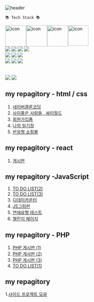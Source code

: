 ![header](https://capsule-render.vercel.app/api?type=waving&color=auto&height=300&section=header&text=HongDawww&fontSize=90&animation=fadeIn&fontAlignY=38&desc=&descAlignY=51&descAlign=62)




	📚 Tech Stack 📚

<div style="display: flex; align-items: flex-start;">
<img src="https://techstack-generator.vercel.app/js-icon.svg" alt="icon" width="67" height="67" />
<img src="https://techstack-generator.vercel.app/react-icon.svg" alt="icon" width="67" height="67" />
<img src="https://techstack-generator.vercel.app/redux-icon.svg" alt="icon" width="67" height="67" />
<img src="https://techstack-generator.vercel.app/ts-icon.svg" alt="icon" width="65" height="65" />
</div>
  
<div>
  <img src="https://img.shields.io/badge/html5-E34F26?style=for-the-badge&logo=html5&logoColor=white"> 
  <img src="https://img.shields.io/badge/css-1572B6?style=for-the-badge&logo=css3&logoColor=white">
  <img src="https://img.shields.io/badge/github-181717?style=for-the-badge&logo=github&logoColor=white">
  <img src="https://img.shields.io/badge/PHP-777BB4?style=for-the-badge&logo=php&logoColor=white">
</div>
<div>
  <img src="https://img.shields.io/badge/Figma-F24E1E?style=for-the-badge&logo=Figma&logoColor=white">
  <img src="https://img.shields.io/badge/Slack-4A154B?style=for-the-badge&logo=Slack&logoColor=white">
  <img src="https://img.shields.io/badge/Notion-000000?style=for-the-badge&logo=Slack&logoColor=black">
</div>
<div>
  <img src="https://img.shields.io/badge/VisualStudio-5C2D91?style=for-the-badge&logo=Slack&logoColor=white">
  <img src="https://img.shields.io/badge/javascript-F7DF1E?style=for-the-badge&logo=javascript&logoColor=black">
  <img src="https://img.shields.io/badge/mariaDB-003545?style=for-the-badge&logo=mariaDB&logoColor=white">
</div>
<br>
<br>
<div>
  <img src="https://github-readme-stats.vercel.app/api/top-langs/?username=HongDawww&layout=compact">
  <img src="https://github-readme-stats.vercel.app/api?username=HongDawww&show_icons=true">
</div>


## my repagitory - html / css
1. [네이버클론코딩](https://github.com/HongDawww/naiver.git)
2. [사이좋은 사람들 , 싸이월드](https://github.com/HongDawww/self-project.git)
3. [회원가입폼](https://github.com/HongDawww/self-project/tree/main/sign-in)
4. [나의 일기장](https://github.com/HongDawww/self-project/tree/main/my-diary)
5. [반응형 쇼핑몰](https://github.com/HongDawww/self-project/tree/main/my-shop)

## my repagitory - react
1. [게시판](https://github.com/HongDawww/class)


## my repagitory -JavaScript
1. [TO DO LIST(2)](https://hongdawww.github.io/todolist/JS_TODOLIST/html/index.html)
2. [TO DO LIST(3)](https://github.com/HongDawww/self-project/tree/main/todolist(3))
3. [디데이카운터](https://github.com/HongDawww/self-project/tree/main/D-Day-counter)
4. [JS그림판](https://github.com/HongDawww/SIDE-PROJECT-COLLECTION/tree/main/canvas)
5. [연애유형 테스트](https://12lovetypetest12.netlify.app)
6. [챌린지 페이지](https://hongdawww.github.io/challenge-page/callenge-page/index.html)
 
## my repagitory - PHP
1. [PHP 게시판 (1)](https://github.com/HongDawww/bbs.git)
2. [PHP 게사판 (2)](https://github.com/HongDawww/miniboard.git)
3. [PHP 게시판 (3)](https://github.com/HongDawww/tbl_member_.git)
4. [TO DO LIST(1)](https://github.com/HongDawww/DeepSleepToDoList)


## my repagitory 
1.[사이드 프로젝트 모음](https://github.com/HongDawww/SIDE-PROJECT-COLLECTION)

   





